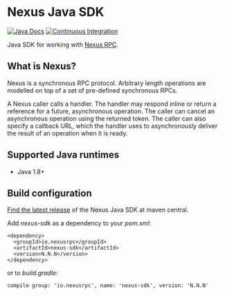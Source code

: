 # Nexus Java SDK

[![Java Docs](https://img.shields.io/badge/Java_Docs-red)](https://javadoc.io/doc/io.nexusrpc/nexus-sdk/latest/index.html)
[![Continuous Integration](https://github.com/nexus-rpc/sdk-java/actions/workflows/ci.yml/badge.svg)](https://github.com/nexus-rpc/sdk-java/actions/workflows/ci.yml)

Java SDK for working with [Nexus RPC](https://github.com/nexus-rpc/api).

## What is Nexus?

Nexus is a synchronous RPC protocol. Arbitrary length operations are modelled on top of a set of pre-defined synchronous RPCs.

A Nexus caller calls a handler. The handler may respond inline or return a reference for a future, asynchronous
operation. The caller can cancel an asynchronous operation using the returned token. The caller can also specify a
callback URL, which the handler uses to asynchronously deliver the result of an operation when it is ready.

## Supported Java runtimes
* Java 1.8+

## Build configuration

[Find the latest release](https://search.maven.org/artifact/io.nexusrpc/nexus-sdk) of the Nexus Java SDK at maven central.

Add *nexus-sdk* as a dependency to your *pom.xml*:

    <dependency>
      <groupId>io.nexusrpc</groupId>
      <artifactId>nexus-sdk</artifactId>
      <version>N.N.N</version>
    </dependency>

or to *build.gradle*:

    compile group: 'io.nexusrpc', name: 'nexus-sdk', version: 'N.N.N'

